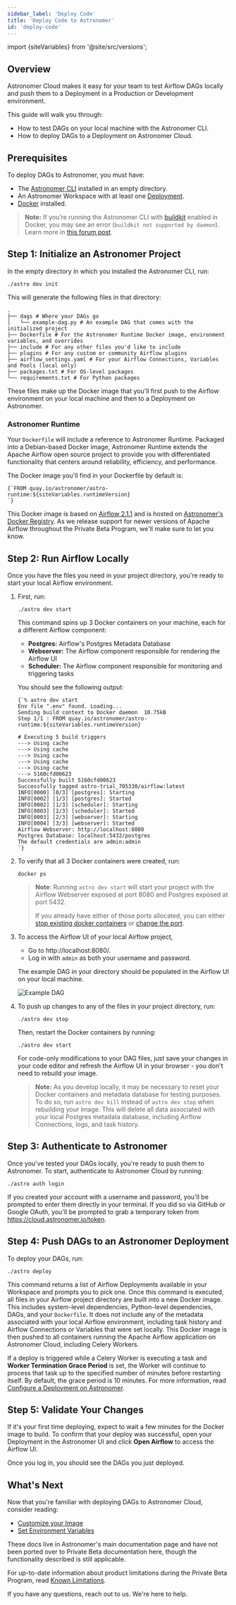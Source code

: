 ```yaml
---
sidebar_label: 'Deploy Code'
title: 'Deploy Code to Astronomer'
id: 'deploy-code'
---
```


import {siteVariables} from '@site/src/versions';

## Overview

Astronomer Cloud makes it easy for your team to test Airflow DAGs locally and push them to a Deployment in a Production or Development environment.

This guide will walk you through:

- How to test DAGs on your local machine with the Astronomer CLI.
- How to deploy DAGs to a Deployment on Astronomer Cloud.

## Prerequisites

To deploy DAGs to Astronomer, you must have:

- The [Astronomer CLI](install-cli) installed in an empty directory.
- An Astronomer Workspace with at least one [Deployment](configure-deployment).
- [Docker](https://www.docker.com/products/docker-desktop) installed.

> **Note:** If you’re running the Astronomer CLI with [buildkit](https://docs.docker.com/develop/develop-images/build_enhancements/) enabled in Docker, you may see an error (`buildkit not supported by daemon`). Learn more in [this forum post](https://forum.astronomer.io/t/buildkit-not-supported-by-daemon-error-command-docker-build-t-airflow-astro-bcb837-airflow-latest-failed-failed-to-execute-cmd-exit-status-1/857).

## Step 1: Initialize an Astronomer Project

In the empty directory in which you installed the Astronomer CLI, run:

```
./astro dev init
```

This will generate the following files in that directory:

    .
    ├── dags # Where your DAGs go
    │   └── example-dag.py # An example DAG that comes with the initialized project
    ├── Dockerfile # For the Astronomer Runtime Docker image, environment variables, and overrides
    ├── include # For any other files you'd like to include
    ├── plugins # For any custom or community Airflow plugins
    ├── airflow_settings.yaml # For your Airflow Connections, Variables and Pools (local only)
    ├── packages.txt # For OS-level packages
    └── requirements.txt # For Python packages

These files make up the Docker image that you'll first push to the Airflow environment on your local machine and then to a Deployment on Astronomer.

### Astronomer Runtime

Your `Dockerfile` will include a reference to Astronomer Runtime. Packaged into a Debian-based Docker image, Astronomer Runtime extends the Apache Airflow open source project to provide you with differentiated functionality that centers around reliability, efficiency, and performance.

The Docker image you'll find in your Dockerfile by default is:

<pre><code parentName="pre">{`FROM quay.io/astronomer/astro-runtime:${siteVariables.runtimeVersion}
`}</code></pre>

This Docker image is based on [Airflow 2.1.1](https://airflow.apache.org/docs/apache-airflow/stable/changelog.html#airflow-2-1-1-2021-07-02) and is hosted on [Astronomer's Docker Registry](https://quay.io/repository/astronomer/astro-runtime?tab=tags). As we release support for newer versions of Apache Airflow throughout the Private Beta Program, we'll make sure to let you know.

## Step 2: Run Airflow Locally

Once you have the files you need in your project directory, you're ready to start your local Airflow environment.

1. First, run:

   ```
   ./astro dev start
   ```

   This command spins up 3 Docker containers on your machine, each for a different Airflow component:

   - **Postgres:** Airflow's Postgres Metadata Database
   - **Webserver:** The Airflow component responsible for rendering the Airflow UI
   - **Scheduler:** The Airflow component responsible for monitoring and triggering tasks

   You should see the following output:

   <pre><code parentName="pre">{`% astro dev start
   Env file ".env" found. Loading...
   Sending build context to Docker daemon  10.75kB
   Step 1/1 : FROM quay.io/astronomer/astro-runtime:${siteVariables.runtimeVersion}

   # Executing 5 build triggers
   ---> Using cache
   ---> Using cache
   ---> Using cache
   ---> Using cache
   ---> Using cache
   ---> 5160cfd00623
   Successfully built 5160cfd00623
   Successfully tagged astro-trial_705330/airflow:latest
   INFO[0000] [0/3] [postgres]: Starting
   INFO[0002] [1/3] [postgres]: Started
   INFO[0002] [1/3] [scheduler]: Starting
   INFO[0003] [2/3] [scheduler]: Started
   INFO[0003] [2/3] [webserver]: Starting
   INFO[0004] [3/3] [webserver]: Started
   Airflow Webserver: http://localhost:8080
   Postgres Database: localhost:5432/postgres
   The default credentials are admin:admin
   `}</code></pre>

2. To verify that all 3 Docker containers were created, run:

   ```
   docker ps
   ```

   > **Note**: Running `astro dev start` will start your project with the Airflow Webserver exposed at port 8080 and Postgres exposed at port 5432.
   >
   > If you already have either of those ports allocated, you can either [stop existing docker containers](https://forum.astronomer.io/t/docker-error-in-cli-bind-for-0-0-0-0-5432-failed-port-is-already-allocated/151) or [change the port](https://forum.astronomer.io/t/i-already-have-the-ports-that-the-cli-is-trying-to-use-8080-5432-occupied-can-i-change-the-ports-when-starting-a-project/48).

3. To access the Airflow UI of your local Airflow project,

    - Go to http://localhost:8080/.
    - Log in with `admin` as both your username and password.

   The example DAG in your directory should be populated in the Airflow UI on your local machine.

   ![Example DAG](https://assets2.astronomer.io/main/docs/getting-started/sample_dag.png)

4. To push up changes to any of the files in your project directory, run:

    ```
    ./astro dev stop
    ```

    Then, restart the Docker containers by running:

    ```
    ./astro dev start
    ```

    For code-only modifications to your DAG files, just save your changes in your code editor and refresh the Airflow UI in your browser - you don't need to rebuild your image.

    > **Note:** As you develop locally, it may be necessary to reset your Docker containers and metadata database for testing purposes. To do so, run `astro dev kill` instead of `astro dev stop` when rebuilding your image. This will delete all data associated with your local Postgres metadata database, including Airflow Connections, logs, and task history.

## Step 3: Authenticate to Astronomer

Once you've tested your DAGs locally, you're ready to push them to Astronomer. To start, authenticate to Astronomer Cloud by running:

```
./astro auth login
```

If you created your account with a username and password, you'll be prompted to enter them directly in your terminal. If you did so via GitHub or Google OAuth, you'll be prompted to grab a temporary token from https://cloud.astronomer.io/token.

## Step 4: Push DAGs to an Astronomer Deployment

To deploy your DAGs, run:

```
./astro deploy
```

This command returns a list of Airflow Deployments available in your Workspace and prompts you to pick one. Once this command is executed, all files in your Airflow project directory are built into a new Docker image. This includes system-level dependencies, Python-level dependencies, DAGs, and your `Dockerfile`. It does not include any of the metadata associated with your local Airflow environment, including task history and Airflow Connections or Variables that were set locally. This Docker image is then pushed to all containers running the Apache Airflow application on Astronomer Cloud, including Celery Workers.

If a deploy is triggered while a Celery Worker is executing a task and **Worker Termination Grace Period** is set, the Worker will continue to process that task up to the specified number of minutes before restarting itself. By default, the grace period is 10 minutes. For more information, read [Configure a Deployment on Astronomer](configure-deployment).

## Step 5: Validate Your Changes

If it's your first time deploying, expect to wait a few minutes for the Docker image to build. To confirm that your deploy was successful, open your Deployment in the Astronomer UI and click **Open Airflow** to access the Airflow UI.

Once you log in, you should see the DAGs you just deployed.

## What's Next

Now that you're familiar with deploying DAGs to Astronomer Cloud, consider reading:

- [Customize your Image](https://www.astronomer.io/docs/cloud/stable/develop/customize-image)
- [Set Environment Variables](environment-variables)

These docs live in Astronomer's main documentation page and have not been ported over to Private Beta documentation here, though the functionality described is still applicable.

For up-to-date information about product limitations during the Private Beta Program, read [Known Limitations](known-limitations).

If you have any questions, reach out to us. We're here to help.
